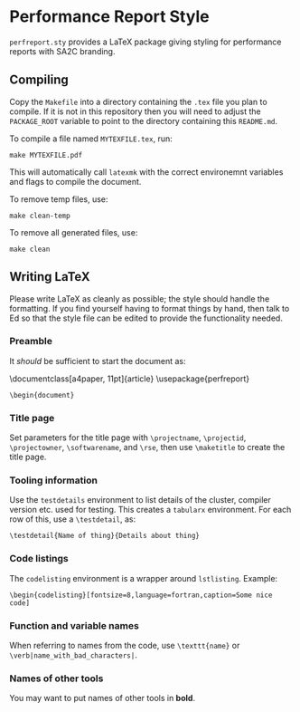 # Performance Report Style

`perfreport.sty` provides a LaTeX package giving styling for
performance reports with SA2C branding.

## Compiling

Copy the `Makefile` into a directory containing the `.tex` file you
plan to compile. If it is not in this repository then you will need to
adjust the `PACKAGE_ROOT` variable to point to the directory
containing this `README.md`.

To compile a file named `MYTEXFILE.tex`, run:

    make MYTEXFILE.pdf

This will automatically call `latexmk` with the correct environemnt
variables and flags to compile the document.

To remove temp files, use:

    make clean-temp

To remove all generated files, use:

    make clean


## Writing LaTeX

Please write LaTeX as cleanly as possible; the style should handle the
formatting. If you find yourself having to format things by hand, then
talk to Ed so that the style file can be edited to provide the
functionality needed.

### Preamble

It *should* be sufficient to start the document as:

   \documentclass[a4paper, 11pt]{article}
    \usepackage{perfreport}

    \begin{document}

### Title page

Set parameters for the title page with `\projectname`, `\projectid`,
`\projectowner`, `\softwarename`, and `\rse`, then use `\maketitle` to
create the title page.

### Tooling information

Use the `testdetails` environment to list details of the cluster,
compiler version etc. used for testing. This creates a `tabularx`
environment. For each row of this, use a `\testdetail`, as:

    \testdetail{Name of thing}{Details about thing}

### Code listings

The `codelisting` environment is a wrapper around
`lstlisting`. Example:

    \begin{codelisting}[fontsize=8,language=fortran,caption=Some nice code]

### Function and variable names

When referring to names from the code, use
`\texttt{name}` or `\verb|name_with_bad_characters|`.

### Names of other tools

You may want to put names of other tools in **bold**.

